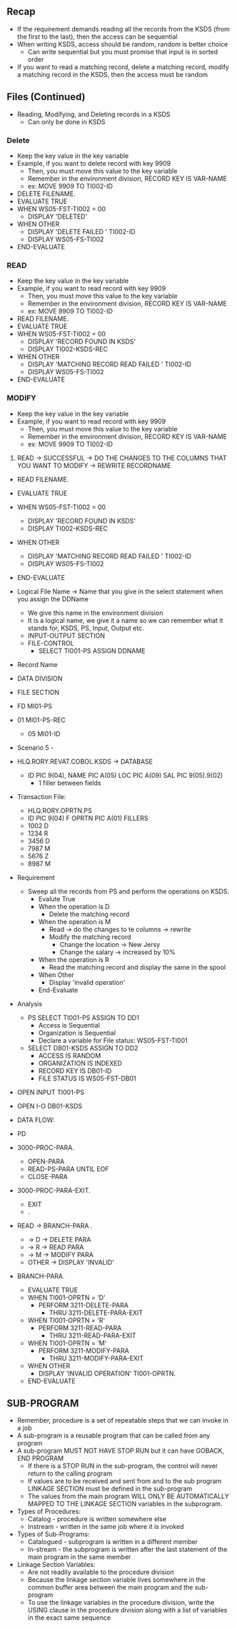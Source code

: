 ## Recap
- If the requirement demands reading all the records from the KSDS (from the first to the last), then the access can be sequential
- When writing KSDS, access should be random, random is better choice
    - Can write sequential but you must promise that input is in sorted order
- If you want to read a matching record, delete a matching record, modify a matching record in the KSDS, then the access must be random

## Files (Continued)
- Reading, Modifying, and Deleting records in a KSDS
    - Can only be done in KSDS
### Delete
- Keep the key value in the key variable
- Example, if you want to delete record with key 9909
    - Then, you must move this value to the key variable
    - Remember in the environment division, RECORD KEY IS VAR-NAME
    - ex: MOVE 9909 TO TI002-ID
- DELETE FILENAME.
- EVALUATE TRUE
- WHEN WS05-FST-TI002 = 00
    - DISPLAY 'DELETED'
- WHEN OTHER
    - DISPLAY 'DELETE FAILED ' TI002-ID
    - DISPLAY WS05-FS-TI002
- END-EVALUATE
### READ
- Keep the key value in the key variable
- Example, if you want to read record with key 9909
    - Then, you must move this value to the key variable
    - Remember in the environment division, RECORD KEY IS VAR-NAME
    - ex: MOVE 9909 TO TI002-ID
- READ FILENAME.
- EVALUATE TRUE
- WHEN WS05-FST-TI002 = 00
    - DISPLAY 'RECORD FOUND IN KSDS'
    - DISPLAY TI002-KSDS-REC
- WHEN OTHER
    - DISPLAY 'MATCHING RECORD READ FAILED ' TI002-ID
    - DISPLAY WS05-FS-TI002
- END-EVALUATE

### MODIFY
- Keep the key value in the key variable
- Example, if you want to read record with key 9909
    - Then, you must move this value to the key variable
    - Remember in the environment division, RECORD KEY IS VAR-NAME
    - ex: MOVE 9909 TO TI002-ID
1. READ -> SUCCESSFUL -> DO THE CHANGES TO THE COLUMNS THAT YOU WANT TO MODIFY -> REWRITE RECORDNAME

- READ FILENAME.
- EVALUATE TRUE
- WHEN WS05-FST-TI002 = 00
    - DISPLAY 'RECORD FOUND IN KSDS'
    - DISPLAY TI002-KSDS-REC
- WHEN OTHER
    - DISPLAY 'MATCHING RECORD READ FAILED ' TI002-ID
    - DISPLAY WS05-FS-TI002
- END-EVALUATE


- Logical File Name -> Name that you give in the select statement when you assign the DDName
    - We give this name in the environment division
    - It is a logical name, we give it a name so we can remember what it stands for, KSDS, PS, Input, Output etc.
    - INPUT-OUTPUT SECTION
    - FILE-CONTROL
        - SELECT TI001-PS ASSIGN DDNAME
- Record Name
- DATA DIVISION
- FILE SECTION
- FD MI01-PS
- 01 MI01-PS-REC
    - 05 MI01-ID


- Scenario 5 -
- HLQ.RORY.REVAT.COBOL.KSDS -> DATABASE
    - ID PIC 9(04), NAME PIC A(05) LOC PIC A(09) SAL PIC 9(05).9(02)
        - 1 filler between fields
- Transaction File:
    - HLQ.RORY.OPRTN.PS
    - ID PIC 9(04) F OPRTN PIC A(01) FILLERS
    - 1002 D
    - 1234 R
    - 3456 D
    - 7987 M
    - 5676 Z
    - 8987 M
- Requirement
    - Sweep all the records from PS and perform the operations on KSDS.
        - Evalute True
        - When the operation is D
            - Delete the matching record
        - When the operation is M
            - Read -> do the changes to te columns -> rewrite
            - Modify the matching record
                - Change the location -> New Jersy
                - Change the salary -> increased by 10%
        - When the operation is R
            - Read the matching record and display the same in the spool
        - When Other
            - Display 'invalid operation'
        - End-Evaluate
- Analysis
    - PS SELECT TI001-PS ASSIGN TO DD1
        - Access is Sequential
        - Organization is Sequential
        - Declare a variable for File status: WS05-FST-TI001
    - SELECT DB01-KSDS ASSIGN TO DD2
        - ACCESS IS RANDOM
        - ORGANIZATION IS INDEXED
        - RECORD KEY IS DB01-ID
        - FILE STATUS IS WS05-FST-DB01
- OPEN INPUT TI001-PS
- OPEN I-O DB01-KSDS
- DATA FLOW:
- PD

- 3000-PROC-PARA.
    - OPEN-PARA
    - READ-PS-PARA UNTIL EOF
    - CLOSE-PARA
- 3000-PROC-PARA-EXIT.
    - EXIT
    - .
- READ -> BRANCH-PARA .
    - -> D -> DELETE PARA
    - -> R -> READ PARA
    - -> M -> MODIFY PARA
    - OTHER -> DISPLAY 'INVALID'
- BRANCH-PARA.
    - EVALUATE TRUE
    - WHEN TI001-OPRTN = 'D'
        - PERFORM 3211-DELETE-PARA
            - THRU 3211-DELETE-PARA-EXIT
    - WHEN TI001-OPRTN = 'R'
        - PERFORM 3211-READ-PARA
            - THRU 3211-READ-PARA-EXIT
    - WHEN TI001-OPRTN = 'M'
        - PERFORM 3211-MODIFY-PARA
            - THRU 3211-MODIFY-PARA-EXIT
    - WHEN OTHER 
        - DISPLAY 'INVALID OPERATION' TI001-OPRTN.
    - END-EVALUATE


## SUB-PROGRAM
- Remember, procedure is a set of repeatable steps that we can invoke in a job
- A sub-program is a reusable program that can be called from any program
- A sub-program MUST NOT HAVE STOP RUN but it can have GOBACK, END PROGRAM
    - If there is a STOP RUN in the sub-program, the control will never return to the calling program
    - If values are to be received and sent from and to the sub program LINKAGE SECTION must be defined in the sub-program
    - The values from the main program WILL ONLY BE AUTOMATICALLY MAPPED TO THE LINKAGE SECTION variables in the subprogram.
- Types of Procedures:
    - Catalog - procedure is written somewhere else
    - Instream - written in the same job where it is invoked
- Types of Sub-Programs:
    - Catalogued - subprogram is written in a different member
    - In-stream - the subprogram is written after the last statement of the main program in the same member
- Linkage Section Variables:
    - Are not readily available to the procedure division
    - Because the linkage section variable lives somewhere in the common buffer area between the main program and the sub-program
    - To use the linkage variables in the procedure division, write the USING clause in the procedure division along with a list of variables in the exact same sequence 
